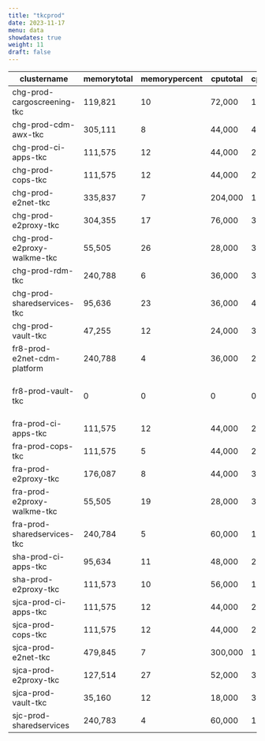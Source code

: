 ```yaml
---
title: "tkcprod"
date: 2023-11-17
menu: data
showdates: true
weight: 11
draft: false
---
```

<!--more-->
| clustername                 | memorytotal | memorypercent | cputotal | cpupercent | nodecount | health       | message                                           |
| --------------------------- | ----------- | ------------- | -------- | ---------- | --------- | ------------ | ------------------------------------------------- |
| chg-prod-cargoscreening-tkc |     119,821 |            10 |   72,000 |         15 |         6 | HEALTHY      | Cluster is healthy                                |
| chg-prod-cdm-awx-tkc        |     305,111 |             8 |   44,000 |         42 |         7 | HEALTHY      | Cluster is healthy                                |
| chg-prod-ci-apps-tkc        |     111,575 |            12 |   44,000 |         29 |         7 | HEALTHY      | Cluster is healthy                                |
| chg-prod-cops-tkc           |     111,575 |            12 |   44,000 |         29 |         7 | HEALTHY      | Cluster is healthy                                |
| chg-prod-e2net-tkc          |     335,837 |             7 |  204,000 |         11 |        15 | HEALTHY      | Cluster is healthy                                |
| chg-prod-e2proxy-tkc        |     304,355 |            17 |   76,000 |         33 |        11 | HEALTHY      | Cluster is healthy                                |
| chg-prod-e2proxy-walkme-tkc |      55,505 |            26 |   28,000 |         38 |         5 | HEALTHY      | Cluster is healthy                                |
| chg-prod-rdm-tkc            |     240,788 |             6 |   36,000 |         33 |         6 | HEALTHY      | Cluster is healthy                                |
| chg-prod-sharedservices-tkc |      95,636 |            23 |   36,000 |         49 |         6 | HEALTHY      | Cluster is healthy                                |
| chg-prod-vault-tkc          |      47,255 |            12 |   24,000 |         34 |         6 | HEALTHY      | Cluster is healthy                                |
| fr8-prod-e2net-cdm-platform |     240,788 |             4 |   36,000 |         27 |         6 | HEALTHY      | Cluster is healthy                                |
| fr8-prod-vault-tkc          |           0 |             0 |        0 |          0 |         8 | DISCONNECTED | Disconnected. Last heartbeat 2023-10-21T17:06:28Z |
| fra-prod-ci-apps-tkc        |     111,575 |            12 |   44,000 |         29 |         7 | HEALTHY      | Cluster is healthy                                |
| fra-prod-cops-tkc           |     111,575 |             5 |   44,000 |         21 |         7 | HEALTHY      | Cluster is healthy                                |
| fra-prod-e2proxy-tkc        |     176,087 |             8 |   44,000 |         33 |         7 | HEALTHY      | Cluster is healthy                                |
| fra-prod-e2proxy-walkme-tkc |      55,505 |            19 |   28,000 |         35 |         5 | HEALTHY      | Cluster is healthy                                |
| fra-prod-sharedservices-tkc |     240,784 |             5 |   60,000 |         19 |         6 | HEALTHY      | Cluster is healthy                                |
| sha-prod-ci-apps-tkc        |      95,634 |            11 |   48,000 |         20 |         6 | HEALTHY      | Cluster is healthy                                |
| sha-prod-e2proxy-tkc        |     111,573 |            10 |   56,000 |         18 |         7 | HEALTHY      | Cluster is healthy                                |
| sjca-prod-ci-apps-tkc       |     111,575 |            12 |   44,000 |         29 |         7 | HEALTHY      | Cluster is healthy                                |
| sjca-prod-cops-tkc          |     111,575 |            12 |   44,000 |         29 |         7 | HEALTHY      | Cluster is healthy                                |
| sjca-prod-e2net-tkc         |     479,845 |             7 |  300,000 |         10 |        21 | HEALTHY      | Cluster is healthy                                |
| sjca-prod-e2proxy-tkc       |     127,514 |            27 |   52,000 |         36 |         8 | HEALTHY      | Cluster is healthy                                |
| sjca-prod-vault-tkc         |      35,160 |            12 |   18,000 |         35 |         6 | HEALTHY      | Cluster is healthy                                |
| sjc-prod-sharedservices     |     240,783 |             4 |   60,000 |         16 |         6 | HEALTHY      | Cluster is healthy                                |

